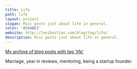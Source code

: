 ```yaml
---
title: Life
path: life
layout: project
slogan: Misc posts just about life in general.
color: '#24ABE2'
website: http://levibostian.com/blog/tag/life/
description: Misc posts just about life in general.
---
```

[My archive of blog posts with tag 'life'](http://levibostian.com/blog/tag/life/)

Marriage, year in reviews, mentoring, being a startup founder.
